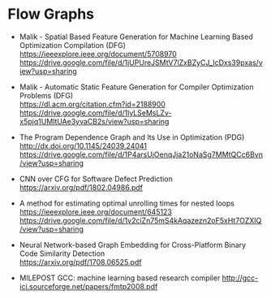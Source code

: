 # Flow Graphs

* Malik - Spatial Based Feature Generation for Machine Learning Based Optimization Compilation (DFG) 
https://ieeexplore.ieee.org/document/5708970
https://drive.google.com/file/d/1jUPUreJSMtV7lZxBZyCJ_IcDxs39pxas/view?usp=sharing

* Malik - Automatic Static Feature Generation for Compiler Optimization Problems (DFG)  
https://dl.acm.org/citation.cfm?id=2188900  
https://drive.google.com/file/d/1lyLSeMsLZv-x5pjq1UMltUAe3yvaCB2s/view?usp=sharing

* The Program Dependence Graph and Its Use in Optimization (PDG)  
http://dx.doi.org/10.1145/24039.24041  
https://drive.google.com/file/d/1P4arsUjOenqJja21oNaSg7MMtQCc6Bvn/view?usp=sharing

* CNN over CFG for Software Defect Prediction  
https://arxiv.org/pdf/1802.04986.pdf

* A method for estimating optimal unrolling times for nested loops  
https://ieeexplore.ieee.org/document/645123  
https://drive.google.com/file/d/1v2ciZn75mS4kAqazezn2oF5xHt7OZXIQ/view?usp=sharing

* Neural Network-based Graph Embedding for Cross-Platform Binary Code Similarity Detection  
https://arxiv.org/pdf/1708.06525.pdf

* MILEPOST GCC: machine learning based research compiler
http://gcc-ici.sourceforge.net/papers/fmtp2008.pdf
